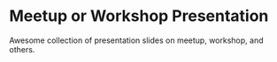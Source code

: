 # Meetup or Workshop Presentation
Awesome collection of presentation slides on meetup, workshop, and others.
